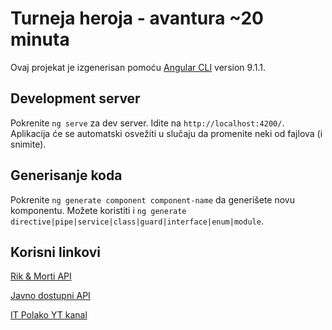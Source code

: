 # Turneja heroja - avantura ~20 minuta

Ovaj projekat je izgenerisan pomoću [Angular CLI](https://github.com/angular/angular-cli) version 9.1.1.

## Development server

Pokrenite `ng serve` za dev server. Idite na `http://localhost:4200/`. Aplikacija će se automatski osvežiti u slučaju da promenite neki od fajlova (i snimite).

## Generisanje koda

Pokrenite `ng generate component component-name` da generišete novu komponentu. Možete koristiti i `ng generate directive|pipe|service|class|guard|interface|enum|module`.

## Korisni linkovi
[Rik & Morti API](https://rickandmortyapi.com/documentation/#get-multiple-characters)

[Javno dostupni API](https://github.com/public-apis/public-apis#games--comics)

[IT Polako YT kanal](https://www.youtube.com/channel/UC6YrzcEISSVy6fYE_-1D6qQ?view_as=subscriber)
